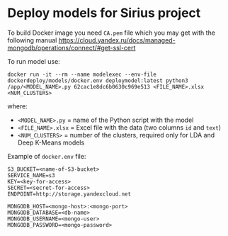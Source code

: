 # Deploy models for Sirius project

To build Docker image you need `CA.pem` file which you may get with the following manual https://cloud.yandex.ru/docs/managed-mongodb/operations/connect/#get-ssl-cert

To run model use:
```
docker run -it --rm --name modelexec --env-file dockerdeploy/models/docker.env deploymodel:latest python3 /app/<MODEL_NAME>.py 62cac1e8dc6b0630c969e513 <FILE_NAME>.xlsx <NUM_CLUSTERS>
```
where:
- `<MODEL_NAME>.py` = name of the Python script with the model
- `<FILE_NAME>.xlsx` = Excel file with the data (two columns `id` and `text`)
- `<NUM_CLUSTERS>` = number of the clusters, required only for LDA and Deep K-Means models

Example of `docker.env` file:
```
S3_BUCKET=<name-of-S3-bucket>
SERVICE_NAME=s3
KEY=<key-for-access>
SECRET=<secret-for-access>
ENDPOINT=http://storage.yandexcloud.net

MONGODB_HOST=<mongo-host>:<mongo-port>
MONGODB_DATABASE=<db-name>
MONGODB_USERNAME=<mongo-user>
MONGODB_PASSWORD=<mongo-password>

```
